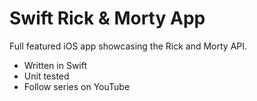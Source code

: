 # Swift Rick & Morty App

Full featured iOS app showcasing the Rick and Morty API.

- Written in Swift
- Unit tested
- Follow series on YouTube
